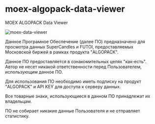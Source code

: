 # moex-algopack-data-viewer
MOEX ALGOPACK Data Viewer

![moex-data-viewer](https://github.com/user-attachments/assets/47555036-4528-42a1-9c28-0df761051105)

Данное Програмное Обеспечение (далее ПО) предназначено для просмотра данных SuperCandles и FUTOI,
предоставляемых Московской биржей в рамках продукта "ALGOPACK".

Данное ПО предоставляется в ознакомительных целях "как-есть".
Автор не несет никакой ответственности перед Пользователем, использующим данное ПО.

Для использования ПО необходимо иметь подписку на продукт "ALGOPACK" и API KEY для
доступа к серверу данных.

Все товарные знаки, использующиеся в данном ПО принадлежат их владельцам.

ПО не собирает никакие данные Пользователя и не отправляет статистику.
